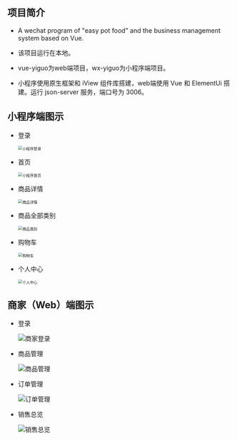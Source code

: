 ## 项目简介

- A wechat program of "easy pot food" and the business management system based on Vue.

- 该项目运行在本地。

- vue-yiguo为web端项目，wx-yiguo为小程序端项目。

- 小程序使用原生框架和 iView 组件库搭建，web端使用 Vue 和 ElementUi 搭建。运行 json-server 服务，端口号为 3006。

## 小程序端图示

- 登录

  <img src="https://github.com/bcdxc/yiguo/blob/main/example%20picture/wx-login.png?raw=true" alt="小程序登录" style="zoom:60%;" />
  
- 首页

  <img src="https://github.com/bcdxc/yiguo/blob/main/example%20picture/wx-index.png?raw=true" alt="小程序首页" style="zoom:60%;" />
  
- 商品详情

  <img src="https://github.com/bcdxc/yiguo/blob/main/example%20picture/wx-goods.png?raw=true" alt="商品详情" style="zoom:60%;" />
  
- 商品全部类别

  <img src="https://github.com/bcdxc/yiguo/blob/main/example%20picture/wx-category.png?raw=true" alt="商品类别" style="zoom:60%;" />
  
- 购物车

  <img src="https://github.com/bcdxc/yiguo/blob/main/example%20picture/wx-cart.png?raw=true" alt="购物车" style="zoom:60%;" />
  
- 个人中心

  <img src="https://github.com/bcdxc/yiguo/blob/main/example%20picture/wx-my.png?raw=true" alt="个人中心" style="zoom:60%;" />

## 商家（Web）端图示

- 登录

  ![商家登录](https://github.com/bcdxc/yiguo/blob/main/example%20picture/%E7%99%BB%E5%BD%95.png?raw=true)

- 商品管理

  ![商品管理](https://github.com/bcdxc/yiguo/blob/main/example%20picture/%E5%95%86%E5%93%81%E7%AE%A1%E7%90%86.png?raw=true)

- 订单管理

  ![订单管理](https://github.com/bcdxc/yiguo/blob/main/example%20picture/%E8%AE%A2%E5%8D%95%E7%AE%A1%E7%90%86.png?raw=true)

- 销售总览

  ![销售总览](https://github.com/bcdxc/yiguo/blob/main/example%20picture/%E9%94%80%E5%94%AE%E6%80%BB%E8%A7%88.png?raw=true)











